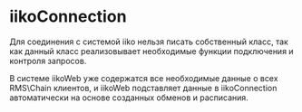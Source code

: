 # iikoConnection

Для соединения с системой iiko нельзя писать собственный класс, так как данный класс реализовывает необходимые
функции подключения и контроля запросов.

В системе iikoWeb уже содержатся все необходимые данные о всех RMS\Сhain клиентов, и 
iikoWeb подставляет данные в iikoConnection автоматически на основе созданных обменов и расписания.